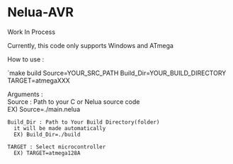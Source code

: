 # Nelua-AVR
Work In Process

Currently, this code only supports Windows and ATmega

How to use :

  `make build Source=YOUR_SRC_PATH Build_Dir=YOUR_BUILD_DIRECTORY TARGET=atmegaXXX
  
  Arguments :  
    Source : Path to your C or Nelua source code  
      EX) Source=./main.nelua  
      
    Build_Dir : Path to Your Build Directory(folder)  
      it will be made automatically  
      EX) Build_Dir=./build  
      
    TARGET : Select microcontroller  
      EX) TARGET=atmega128A  
